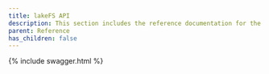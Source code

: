 ```yaml
---
title: lakeFS API
description: This section includes the reference documentation for the lakeFS platform's various APIs.
parent: Reference
has_children: false
---
```


{% include swagger.html %}
